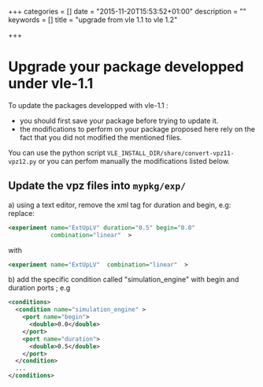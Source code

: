 +++
categories = []
date = "2015-11-20T15:53:52+01:00"
description = ""
keywords = []
title = "upgrade from vle 1.1 to vle 1.2"

+++

# Upgrade your package developped under vle-1.1

To update the packages developped with vle-1.1 :

* you should first save your package before trying to update it. 
* the modifications to perform on your package proposed here rely on the fact
that you did not modified the mentioned files. 

You can use the python script  `VLE_INSTALL_DIR/share/convert-vpz11-vpz12.py`
or you can perfom manually the modifications listed below.


## Update the vpz files into  `mypkg/exp/`

a) using a text editor, remove the xml tag for duration and begin, e.g: replace: 

```xml
<experiment name="ExtUpLV" duration="0.5" begin="0.0"
            combination="linear"  >
```
with
```xml
<experiment name="ExtUpLV"  combination="linear"  >
```

b) add the specific condition called "simulation_engine" with begin and 
duration ports ; e.g

```xml
<conditions>
  <condition name="simulation_engine" >
    <port name="begin">
      <double>0.0</double>
    </port>  
    <port name="duration">
      <double>0.5</double>
    </port> 
  </condition>
  ...
</conditions>
```
